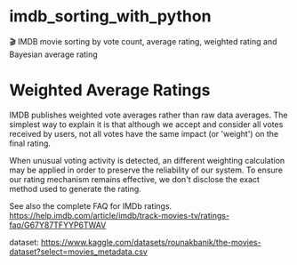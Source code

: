 # imdb_sorting_with_python
🎬 IMDB movie sorting by vote count, average rating, weighted rating and Bayesian average rating

# Weighted Average Ratings
IMDB publishes weighted vote averages rather than raw data averages. The simplest way to explain it is that although we accept and consider all votes received by users, not all votes have the same impact (or 'weight') on the final rating. 

When unusual voting activity is detected, an different weighting calculation may be applied in order to preserve the reliability of our system. To ensure our rating mechanism remains effective, we don't disclose the exact method used to generate the rating.

See also the complete FAQ for IMDb ratings. https://help.imdb.com/article/imdb/track-movies-tv/ratings-faq/G67Y87TFYYP6TWAV


dataset: https://www.kaggle.com/datasets/rounakbanik/the-movies-dataset?select=movies_metadata.csv
